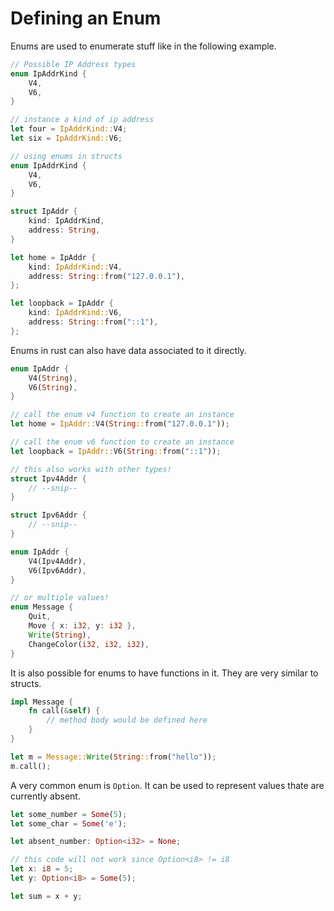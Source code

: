 # Defining an Enum

Enums are used to enumerate stuff like in the following example.

```rs
// Possible IP Address types
enum IpAddrKind {
    V4,
    V6,
}

// instance a kind of ip address
let four = IpAddrKind::V4;
let six = IpAddrKind::V6;

// using enums in structs
enum IpAddrKind {
    V4,
    V6,
}

struct IpAddr {
    kind: IpAddrKind,
    address: String,
}

let home = IpAddr {
    kind: IpAddrKind::V4,
    address: String::from("127.0.0.1"),
};

let loopback = IpAddr {
    kind: IpAddrKind::V6,
    address: String::from("::1"),
};
```

Enums in rust can also have data associated to it directly.

```rs
enum IpAddr {
    V4(String),
    V6(String),
}

// call the enum v4 function to create an instance
let home = IpAddr::V4(String::from("127.0.0.1"));

// call the enum v6 function to create an instance
let loopback = IpAddr::V6(String::from("::1"));

// this also works with other types!
struct Ipv4Addr {
    // --snip--
}

struct Ipv6Addr {
    // --snip--
}

enum IpAddr {
    V4(Ipv4Addr),
    V6(Ipv6Addr),
}

// or multiple values!
enum Message {
    Quit,
    Move { x: i32, y: i32 },
    Write(String),
    ChangeColor(i32, i32, i32),
}
```

It is also possible for enums to have functions in it. They are very similar to structs.

```rs
impl Message {
    fn call(&self) {
        // method body would be defined here
    }
}

let m = Message::Write(String::from("hello"));
m.call();
```

A very common enum is `Option`. It can be used to represent values thate are currently absent.

```rs
let some_number = Some(5);
let some_char = Some('e');

let absent_number: Option<i32> = None;

// this code will not work since Option<i8> != i8
let x: i8 = 5;
let y: Option<i8> = Some(5);

let sum = x + y;

```
